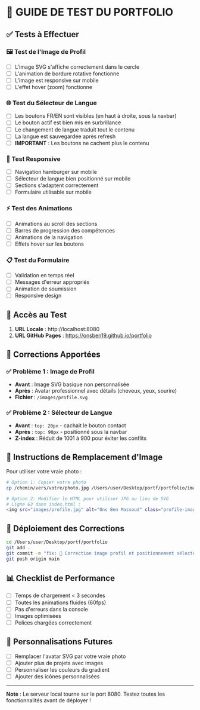 # 🧪 GUIDE DE TEST DU PORTFOLIO

## ✅ Tests à Effectuer

### 🖼️ Test de l'Image de Profil
- [ ] L'image SVG s'affiche correctement dans le cercle
- [ ] L'animation de bordure rotative fonctionne
- [ ] L'image est responsive sur mobile
- [ ] L'effet hover (zoom) fonctionne

### 🌐 Test du Sélecteur de Langue
- [ ] Les boutons FR/EN sont visibles (en haut à droite, sous la navbar)
- [ ] Le bouton actif est bien mis en surbrillance
- [ ] Le changement de langue traduit tout le contenu
- [ ] La langue est sauvegardée après refresh
- [ ] **IMPORTANT** : Les boutons ne cachent plus le contenu

### 📱 Test Responsive
- [ ] Navigation hamburger sur mobile
- [ ] Sélecteur de langue bien positionné sur mobile  
- [ ] Sections s'adaptent correctement
- [ ] Formulaire utilisable sur mobile

### ⚡ Test des Animations
- [ ] Animations au scroll des sections
- [ ] Barres de progression des compétences
- [ ] Animations de la navigation
- [ ] Effets hover sur les boutons

### 📋 Test du Formulaire
- [ ] Validation en temps réel
- [ ] Messages d'erreur appropriés
- [ ] Animation de soumission
- [ ] Responsive design

## 🔧 Accès au Test

1. **URL Locale** : http://localhost:8080
2. **URL GitHub Pages** : https://onsben19.github.io/portfolio

## 🐛 Corrections Apportées

### ✅ Problème 1 : Image de Profil
- **Avant** : Image SVG basique non personnalisée
- **Après** : Avatar professionnel avec détails (cheveux, yeux, sourire)
- **Fichier** : `/images/profile.svg`

### ✅ Problème 2 : Sélecteur de Langue
- **Avant** : `top: 20px` - cachait le bouton contact
- **Après** : `top: 90px` - positionné sous la navbar
- **Z-index** : Réduit de 1001 à 900 pour éviter les conflits

## 📝 Instructions de Remplacement d'Image

Pour utiliser votre vraie photo :

```bash
# Option 1: Copier votre photo
cp /chemin/vers/votre/photo.jpg /Users/user/Desktop/portf/portfolio/images/profile.jpg

# Option 2: Modifier le HTML pour utiliser JPG au lieu de SVG
# Ligne 63 dans index.html :
<img src="images/profile.jpg" alt="Ons Ben Massoud" class="profile-image">
```

## 🚀 Déploiement des Corrections

```bash
cd /Users/user/Desktop/portf/portfolio
git add .
git commit -m "fix: 🐛 Correction image profil et positionnement sélecteur langue"
git push origin main
```

## 📊 Checklist de Performance

- [ ] Temps de chargement < 3 secondes
- [ ] Toutes les animations fluides (60fps)
- [ ] Pas d'erreurs dans la console
- [ ] Images optimisées
- [ ] Polices chargées correctement

## 🎨 Personnalisations Futures

- [ ] Remplacer l'avatar SVG par votre vraie photo
- [ ] Ajouter plus de projets avec images
- [ ] Personnaliser les couleurs du gradient
- [ ] Ajouter des icônes personnalisées

---
**Note** : Le serveur local tourne sur le port 8080. Testez toutes les fonctionnalités avant de déployer !